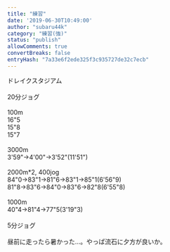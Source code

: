 ```yaml
---
title: "練習"
date: '2019-06-30T10:49:00'
author: "subaru44k"
category: "練習(強)"
status: "publish"
allowComments: true
convertBreaks: false
entryHash: "7a33e6f2ede325f3c935727de32c7ecb"
---
```

ドレイクスタジアム<br>
<br>
20分ジョグ<br>
<br>
100m<br>
16"5<br>
15"8<br>
15"7<br>
<br>
3000m<br>
3'59"→4'00"→3'52"(11'51")<br>
<br>
2000m*2, 400jog<br>
84"0→83"1→81"6→83"1→85"1(6'56"9)<br>
81"8→83"6→84"0→83"6→82"8(6'55"8)<br>
<br>
1000m<br>
40"4→81"4→77"5(3'19"3)<br>
<br>
5分ジョグ<br>
<br>
昼前に走ったら暑かった…。やっぱ流石に夕方が良いか。
